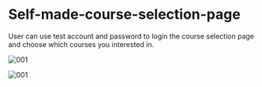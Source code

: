 # Self-made-course-selection-page
User can use test account and password to login the course selection page and choose which courses you interested in.

![001](https://user-images.githubusercontent.com/77916041/113827411-dbf3e100-97b5-11eb-8161-7cb79e797532.png )

![001](https://user-images.githubusercontent.com/77916041/113827556-05ad0800-97b6-11eb-91d8-6f49867c9a7a.png )
